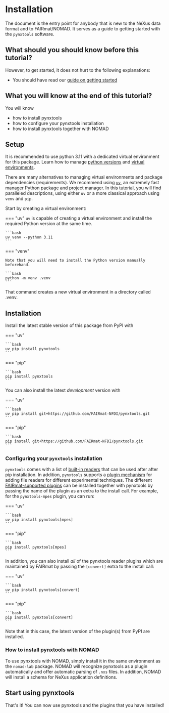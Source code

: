 # Installation

The document is the entry point for anybody that is new to the NeXus data format and to FAIRmat/NOMAD. It serves as a guide to getting started with the `pynxtools` software.

## What should you should know before this tutorial?

However, to get started, it does not hurt to  the following explanations:

- You should have read our [guide on getting started](../getting-started.md)

## What you will know at the end of this tutorial?

You will know

- how to install pynxtools
- how to configure your pynxtools installation
- how to install pynxtools together with NOMAD

## Setup

It is recommended to use python 3.11 with a dedicated virtual environment for this package. Learn how to manage [python versions](https://github.com/pyenv/pyenv) and
[virtual environments](https://realpython.com/python-virtual-environments-a-primer/).


There are many alternatives to managing virtual environments and package dependencies (requirements). We recommend using [`uv`](https://github.com/astral-sh/uv), an extremely fast manager Python package and project manager. In this tutorial, you will find paralleled descriptions, using either `uv` or a more classical approach using `venv` and `pip`.

Start by creating a virtual environment:

=== "uv"
    `uv` is capable of creating a virtual environment and install the required Python version at the same time.

    ```bash
    uv venv --python 3.11
    ```

=== "venv"

    Note that you will need to install the Python version manually beforehand.

    ```bash
    python -m venv .venv
    ```
That command creates a new virtual environment in a directory called .venv.

## Installation

Install the latest stable version of this package from PyPI with

=== "uv"

    ```bash
    uv pip install pynxtools
    ```

=== "pip"


    ```bash
    pip install pynxtools
    ```

You can also install the latest _development_ version with

=== "uv"

    ```bash
    uv pip install git+https://github.com/FAIRmat-NFDI/pynxtools.git
    ```

=== "pip"


    ```bash
    pip install git+https://github.com/FAIRmat-NFDI/pynxtools.git
    ```

### Configuring your `pynxtools` installation

`pynxtools` comes with a list of [built-in readers](../reference/built-in-readers.md) that can be used after after pip installation. In addition, `pynxtools` supports a [plugin mechanism](../how-tos/pynxtools/build-a-plugin.md) for adding file readers for different experimental techniques. The different [FAIRmat-supported plugins](../reference/plugins.md) can be installed together with pynxtools by passing the name of the plugin as an extra to the install call. For example, for the `pynxtools-mpes` plugin, you can run:

=== "uv"

    ```bash
    uv pip install pynxtools[mpes]
    ```

=== "pip"


    ```bash
    pip install pynxtools[mpes]
    ```

In addition, you can also install _all_ of the pynxtools reader plugins which are maintained by FAIRmat by passing the `[convert]` extra to the install call:

=== "uv"

    ```bash
    uv pip install pynxtools[convert]
    ```

=== "pip"


    ```bash
    pip install pynxtools[convert]
    ```

Note that in this case, the latest version of the plugin(s) from PyPI are installed.

### How to install pynxtools with NOMAD

To use pynxtools with NOMAD, simply install it in the same environment as the `nomad-lab` package. NOMAD will recognize pynxtools as a plugin automatically and offer automatic parsing of `.nxs` files. In addition, NOMAD will install a schema for NeXus application definitions.

## Start using pynxtools

That's it! You can now use pynxtools and the plugins that you have installed!